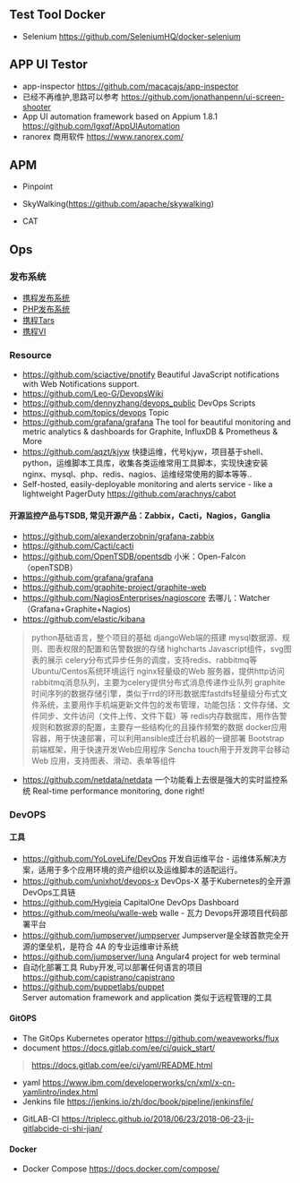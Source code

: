 ## Test Tool Docker
* Selenium https://github.com/SeleniumHQ/docker-selenium


## APP UI Testor
* app-inspector https://github.com/macacajs/app-inspector
* 已经不再维护,思路可以参考 https://github.com/jonathanpenn/ui-screen-shooter
* App UI automation framework based on Appium 1.8.1 https://github.com/lgxqf/AppUIAutomation
* ranorex 商用软件 https://www.ranorex.com/


## APM
* Pinpoint
* SkyWalking(https://github.com/apache/skywalking)

* CAT


## Ops
### 发布系统
* [携程发布系统](https://github.com/ctripcorp/tars)
* [PHP发布系统](https://github.com/lisijie/gopub)
* [携程Tars](https://github.com/davidwang2008u/tars)
* [携程VI](https://github.com/davidwang2008u/vi)


### Resource
- https://github.com/sciactive/pnotify 
Beautiful JavaScript notifications with Web Notifications support. 
- https://github.com/Leo-G/DevopsWiki
- https://github.com/dennyzhang/devops_public
DevOps Scripts 
- https://github.com/topics/devops Topic
- https://github.com/grafana/grafana
The tool for beautiful monitoring and metric analytics & dashboards for Graphite, InfluxDB & Prometheus & More
- https://github.com/aqzt/kjyw
快捷运维，代号kjyw，项目基于shell、python，运维脚本工具库，收集各类运维常用工具脚本，实现快速安装nginx、mysql、php、redis、nagios、运维经常使用的脚本等等..
- Self-hosted, easily-deployable monitoring and alerts service - like a lightweight PagerDuty https://github.com/arachnys/cabot


#### 开源监控产品与TSDB, 常见开源产品：Zabbix，Cacti，Nagios，Ganglia
- https://github.com/alexanderzobnin/grafana-zabbix
- https://github.com/Cacti/cacti
- https://github.com/OpenTSDB/opentsdb
小米：Open-Falcon  （openTSDB）
- https://github.com/grafana/grafana
- https://github.com/graphite-project/graphite-web
- https://github.com/NagiosEnterprises/nagioscore
去哪儿：Watcher  （Grafana+Graphite+Nagios)
- https://github.com/elastic/kibana
> python基础语言，整个项目的基础
 djangoWeb端的搭建
 mysql数据源、规则、图表权限的配置和告警数据的存储
 highcharts Javascript组件，svg图表的展示
 celery分布式异步任务的调度，支持redis、rabbitmq等Ubuntu/Centos系统环境运行
 nginx轻量级的Web 服务器，提供http访问rabbitmq消息队列，主要为celery提供分布式消息传递作业队列
 graphite时间序列的数据存储引擎，类似于rrd的环形数据库fastdfs轻量级分布式文件系统，主要用作手机端更新文件包的发布管理，功能包括：文件存储、文件同步、文件访问（文件上传、文件下载）等
 redis内存数据库，用作告警规则和数据源的配置，主要存一些结构化的且操作频繁的数据
 docker应用容器，用于快速部署，可以利用ansible成迁台机器的一键部署
 Bootstrap前端框架，用于快速开发Web应用程序
 Sencha touch用于开发跨平台移动Web 应用，支持图表、滑动、表单等组件
- https://github.com/netdata/netdata
一个功能看上去很是强大的实时监控系统  Real-time performance monitoring, done right!

### DevOPS
#### 工具
- https://github.com/YoLoveLife/DevOps
开发自运维平台 - 运维体系解决方案，适用于多个应用环境的资产组织以及运维脚本的适配运行。
- https://github.com/unixhot/devops-x
DevOps-X 基于Kubernetes的全开源DevOps工具链
- https://github.com/Hygieia
CapitalOne DevOps Dashboard
- https://github.com/meolu/walle-web
walle - 瓦力 Devops开源项目代码部署平台
- https://github.com/jumpserver/jumpserver
Jumpserver是全球首款完全开源的堡垒机，是符合 4A 的专业运维审计系统
- https://github.com/jumpserver/luna
Angular4 project for web terminal
- 自动化部署工具 Ruby开发,可以部署任何语言的项目 https://github.com/capistrano/capistrano
- https://github.com/puppetlabs/puppet
<br>Server automation framework and application 类似于远程管理的工具


#### GitOPS 
- The GitOps Kubernetes operator https://github.com/weaveworks/flux
- document https://docs.gitlab.com/ee/ci/quick_start/
> https://docs.gitlab.com/ee/ci/yaml/README.html
- yaml https://www.ibm.com/developerworks/cn/xml/x-cn-yamlintro/index.html
- Jenkins file https://jenkins.io/zh/doc/book/pipeline/jenkinsfile/
* GitLAB-CI
https://triplecc.github.io/2018/06/23/2018-06-23-ji-gitlabcide-ci-shi-jian/

#### Docker
- Docker Compose https://docs.docker.com/compose/
